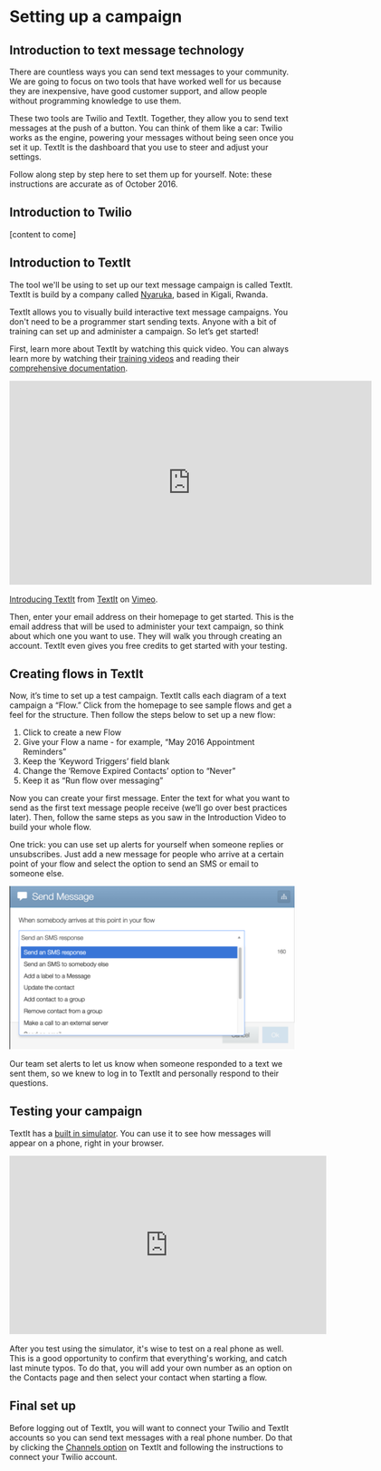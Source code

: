 # Setting up a campaign

## Introduction to text message technology

There are countless ways you can send text messages to your community. We are going to focus on two tools that have worked well for us because they are inexpensive, have good customer support, and allow people without programming knowledge to use them. 

These two tools are Twilio and TextIt. Together, they allow you to send text messages at the push of a button. You can think of them like a car: Twilio works as the engine, powering your messages without being seen once you set it up. TextIt is the dashboard that you use to steer and adjust your settings.

Follow along step by step here to set them up for yourself. Note: these instructions are accurate as of October 2016.

## Introduction to Twilio

[content to come]

## Introduction to TextIt

The tool we'll be using to set up our text message campaign is called TextIt. TextIt is build by a company called [Nyaruka](http://nyaruka.com/), based in Kigali, Rwanda.

TextIt allows you to visually build interactive text message campaigns. You don't need to be a programmer start sending texts. Anyone with a bit of training can set up and administer a campaign. So let’s get started!

First, learn more about TextIt by watching this quick video. You can always learn more by watching their [training videos](http://textit.in/video/) and reading their [comprehensive documentation](http://docs.textit.in/).

<iframe src="https://player.vimeo.com/video/72253940" width="640" height="360" frameborder="0" webkitallowfullscreen="" mozallowfullscreen="" allowfullscreen=""></iframe>

[Introducing TextIt](https://vimeo.com/72253940) from [TextIt](https://vimeo.com/textitin) on [Vimeo](https://vimeo.com).

Then, enter your email address on their homepage to get started. This is the email address that will be used to administer your text campaign, so think about which one you want to use. They will walk you through creating an account. TextIt even gives you free credits to get started with your testing.

## Creating flows in TextIt

Now, it’s time to set up a test campaign. TextIt calls each diagram of a text campaign a “Flow.” Click from the homepage to see sample flows and get a feel for the structure. Then follow the steps below to set up a new flow:

1. Click to create a new Flow
2. Give your Flow a name - for example, “May 2016 Appointment Reminders” 
3. Keep the ‘Keyword Triggers’ field blank 
4. Change the ‘Remove Expired Contacts’ option to “Never” 
5. Keep it as “Run flow over messaging”

Now you can create your first message. Enter the text for what you want to send as the first text message people receive (we’ll go over best practices later). Then, follow the same steps as you saw in the Introduction Video to build your whole flow.

One trick: you can use set up alerts for yourself when someone replies or unsubscribes. Just add a new message for people who arrive at a certain point of your flow and select the option to send an SMS or email to someone else.

![Creating a notice when someone unsubscribes](/img/setup_unsubscribe-notice.png)

Our team set alerts to let us know when someone responded to a text we sent them, so we knew to log in to TextIt and personally respond to their questions.

## Testing your campaign

TextIt has a [built in simulator](http://feedback.textit.in/knowledgebase/articles/776505-using-the-simulator). You can use it to see how messages will appear on a phone, right in your browser.

<iframe width="560" height="315" src="https://www.youtube.com/embed/--PvzMpiWFw" frameborder="0" allowfullscreen=""></iframe>

After you test using the simulator, it's wise to test on a real phone as well. This is a good opportunity to confirm that everything's working, and catch last minute typos. To do that, you will add your own number as an option on the Contacts page and then select your contact when starting a flow.

## Final set up

Before logging out of TextIt, you will want to connect your Twilio and TextIt accounts so you can send text messages with a real phone number. Do that by clicking the [Channels option](https://textit.in/channels/channel/claim/#) on TextIt and following the instructions to connect your Twilio account.
